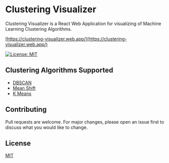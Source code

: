 # Clustering Visualizer

Clustering Visualizer is a React Web Application for visualizing of Machine Learning Clustering Algorithms.

[https://clustering-visualizer.web.app/](https://clustering-visualizer.web.app/)

[![License: MIT](https://img.shields.io/badge/License-MIT-yellow.svg)](https://opensource.org/licenses/MIT)


## Clustering Algorithms Supported
+ [DBSCAN](https://clustering-visualizer.web.app/dbscan)
+ [Mean Shift](https://clustering-visualizer.web.app/mean-shift)
+ [K Means](https://clustering-visualizer.web.app/kmeans)


## Contributing
Pull requests are welcome. For major changes, please open an issue first to discuss what you would like to change.


## License
[MIT](https://choosealicense.com/licenses/mit/)